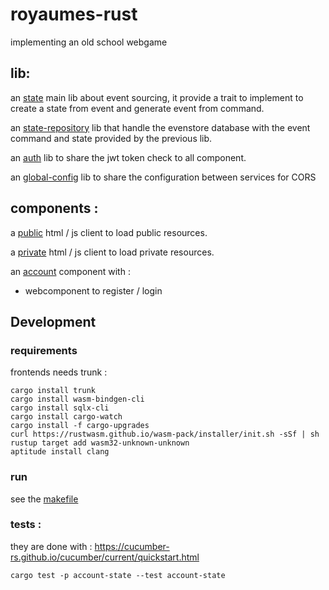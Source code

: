 # royaumes-rust
implementing an old school webgame

## lib:

an [state](lib/state/README.md) main lib about event sourcing, it provide a trait to implement to create a state from event and generate event from command.

an [state-repository](lib/state-repository/README.md) lib that handle the evenstore database with the event command and state provided by the previous lib.

an [auth](lib/auth/README.md) lib to share the jwt token check to all component.

an [global-config](lib/global-config/README.md) lib to share the configuration between services for CORS



## components :

a [public](public/README.md) html / js client to load public resources.

a [private](private/README.md) html / js client to load private resources.

an [account](account/README.md) component with : 
- webcomponent to register / login



## Development

### requirements

frontends needs trunk :

```shell
cargo install trunk
cargo install wasm-bindgen-cli
cargo install sqlx-cli
cargo install cargo-watch
cargo install -f cargo-upgrades
curl https://rustwasm.github.io/wasm-pack/installer/init.sh -sSf | sh
rustup target add wasm32-unknown-unknown
aptitude install clang
```

### run

see the [makefile](makefile)

### tests :

they are done with : https://cucumber-rs.github.io/cucumber/current/quickstart.html
```
cargo test -p account-state --test account-state
```
